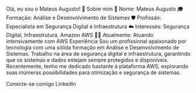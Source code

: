 Olá, eu sou o Mateus Augusto! 👋
Sobre mim
🌟 Nome: Mateus Augusto
🎓 Formação: Análise e Desenvolvimento de Sistemas
🛡️ Profissão: Especialista em Segurança Digital e Infraestrutura
☁️ Interesses: Segurança Digital, Infraestrutura, Amazon AWS
🧑‍💻 Atualmente: Atuando intensivamente com AWS
Experiência
Sou um profissional apaixonado por tecnologia com uma sólida formação em Análise e Desenvolvimento de Sistemas. Trabalho na área de segurança digital e infraestrutura, garantindo que os sistemas e dados estejam sempre protegidos e disponíveis. Recentemente, tenho me dedicado bastante à plataforma AWS, explorando suas inúmeras possibilidades para otimização e segurança de sistemas.

Conecte-se comigo
LinkedIn

